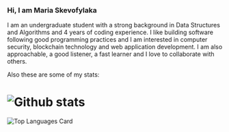 ### Hi, I am Maria Skevofylaka

I am an undergraduate student with a strong background in Data Structures and Algorithms and 4 years of coding experience. I like building software
following good programming practices and I am interested in computer security, blockchain technology and web application development. I am
also approachable, a good listener, a fast learner and I love to collaborate with others.

Also these are some of my stats:

# ![Github stats](https://github-readme-stats.vercel.app/api?username=mariaskv&theme=default&show_icons=true&count_private=true)

![Top Languages Card](https://github-readme-stats.vercel.app/api/top-langs/?username=mariaskv)

<!--
**mariaskv/mariaskv** is a ✨ _special_ ✨ repository because its `README.md` (this file) appears on your GitHub profile.

Here are some ideas to get you started:
I am an undergraduate student with a strong background in Data Structures and Algorithms and 4 years of coding experience. I like building software
following good programming practices and I am interested in computer security, blockchain technology and web application development. I am
also approachable, a good listener, a fast learner and I love to collaborate with others.


- 🔭 I’m currently working on ...
- 🌱 I’m currently learning ...
- 👯 I’m looking to collaborate on ...
- 🤔 I’m looking for help with ...
- 💬 Ask me about ...
- 📫 How to reach me: ...
- 😄 Pronouns: ...
- ⚡ Fun fact: ...
-->
